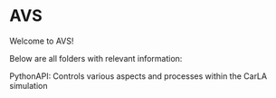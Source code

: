 # AVS

Welcome to AVS!

Below are all folders with relevant information:

PythonAPI:
Controls various aspects and processes within the CarLA simulation